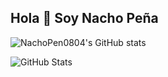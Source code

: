 ## Hola 👋 Soy Nacho Peña
![NachoPen0804's GitHub stats](https://github-readme-stats-eight-theta.vercel.app/api?username=NachoPen0804&show_icons=true&theme=tokyonight&include_all_commits=true&count_private=true)

![GitHub Stats](https://github-readme-stats.vercel.app/api/top-langs/?username=NachoPen0804&theme=outrun&show_icons=true&hide_border=true&layout=compact)

<!--
**NachoPen0804/NachoPen0804** is a ✨ _special_ ✨ repository because its `README.md` (this file) appears on your GitHub profile.

Here are some ideas to get you started:

- 🔭 I’m currently working on ...
- 🌱 I’m currently learning ...
- 👯 I’m looking to collaborate on ...
- 🤔 I’m looking for help with ...
- 💬 Ask me about ...
- 📫 How to reach me: ...
- 😄 Pronouns: ...
- ⚡ Fun fact: ...
-->

